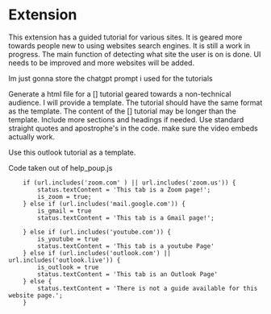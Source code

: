 # Extension
This extension has a guided tutorial for various sites. It is geared more towards people new to using websites search engines. It is still a work in progress. The main function of detecting what site the user is on is done. UI needs to be improved and more websites will be added.



Im just gonna store the chatgpt prompt i used for the tutorials


Generate a html file for a [] tutorial geared towards a non-technical audience. I will provide a template. The tutorial should have the same format as the template. The content of the [] tutorial may be longer than the template. Include more sections and headings if needed. Use standard straight quotes and apostrophe's in the code. make sure the video embeds actually work. 


Use this outlook tutorial as a template.


Code taken out of help_poup.js

        if (url.includes('zoom.com' ) || url.includes('zoom.us')) {
            status.textContent = 'This tab is a Zoom page!';
            is_zoom = true;
        } else if (url.includes('mail.google.com')) {
            is_gmail = true
            status.textContent = 'This tab is a Gmail page!';

        } else if (url.includes('youtube.com')) {
            is_youtube = true
            status.textContent = 'This tab is a youtube Page'
        } else if (url.includes('outlook.com') || url.includes('outlook.live')) {
            is_outlook = true
            status.textContent = 'This tab is an Outlook Page'
        } else {
            status.textContent = 'There is not a guide available for this website page.';
        }
